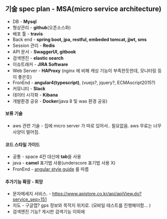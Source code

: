 ## 기술 spec plan - MSA(micro service architecture)

- DB - **Mysql**
- 형상관리 - **github**(오픈소스화)
- 배포 툴 - **travis**
- Back end - **spring boot, jpa, restful, embeded tomcat, jjwt, sms**
- Session 관리 - **Redis**
- API 문서 - **SwaggerUI, gitbook**
- 검색엔진 - **elastic search**
- 이슈트래커 - **JIRA Software**
- Web Server - **HAProxy** (nginx 에 비해 캐싱 기능이 부족한듯한데, 모니터링 등이 좋은듯)
- FronEnd - **angular4(typescript)**, (vuejs?, jquery?, ECMAscript2015?)
- 커뮤니티 - **Slack** 
- 데이터 시각화 - **Kibana**
- 개발환경 공유 - **Docker**(java 8 및 was 환경 공유)

#### 보류 기술

- aws 관련 기술 - 집에 micro server 가 따로 있어서.. 필요없음. aws 무료는 너무 사양이 떨어짐.

#### 코드 스타일 가이드

- 공통 - space 4칸 대신에 **tab**을 사용
- java - **camel** 표기법 사용(underscore 표기법 사용 X)
- FronEnd  - [angular style guide](https://angular.io/guide/styleguide) 를 따름

#### 추가기능 확장 - 희망

- 문자메세지 서비스. - https://www.apistore.co.kr/api/apiView.do?service_seq=151
- 지도 - 구글맵? gps 정보와 목적지 위치로. (모바일 테스트를 진행해야함... )
- 검색엔진 기능? 게시판 검색기능 이외에


